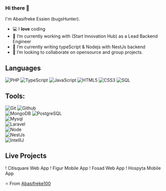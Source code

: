 
### Hi there 👋

I'm Abasifreke Essien (bugsHunter).
- 💻 I **love** coding
- 🔭 I’m currently working with (Start Innovation Hub) as a Lead Backend Engineer
- 🌱 I’m currently writing typeScript & Nodejs with NestJs backend
- 👯 I’m looking to collaborate on opensource and group projects.

## Languages

![PHP](https://img.shields.io/badge/-PHP-000000?style=flat&logo=php)
![TypeScript](https://img.shields.io/badge/-TypeScript-000000?style=flat&logo=typescript)
![JavaScript](https://img.shields.io/badge/-JavaScript-000000?style=flat&logo=javascript)
![HTML5](https://img.shields.io/badge/-HTML5-000000?style=flat&logo=html5)
![CSS3](https://img.shields.io/badge/-CSS-000000?style=flat&logo=css3)
![SQL](https://img.shields.io/badge/-SQL-000000?style=flat&logo=mysql)

## Tools:

![Git](https://img.shields.io/badge/-Git-000000?style=flat&logo=git)
![Github](https://img.shields.io/badge/-Github-000000?style=flat&logo=github) <br />
![MongoDB](https://img.shields.io/badge/-MongoDB-000000?style=flat&logo=mongodb)
![PostgreSQL](https://img.shields.io/badge/-PostgreSQL-000000?style=flat&logo=postgresql) <br />
![Mysql](https://img.shields.io/badge/-Mysql-000000?style=flat&logo=mysql) <br />
![Laravel](https://img.shields.io/badge/-Laravel-000000?style=flat&logo=laravel) <br />
![Node](https://img.shields.io/badge/-Node-000000?style=flat&logo=node.js) <br />
![NestJs](https://img.shields.io/badge/-NestJs-000000?style=flat&logo=nestjs) <br />
![IntellIJ](https://img.shields.io/badge/-IntellIJ%20IDEA-000000?style=flat&logo=intellij%20idea)

## Live Projects
! Citisquare Web App
! Figur Mobile App
! Fosad Web App
! Hospyta Mobile App

⭐️ From [Abasifreke100](https://github.com/Abasifreke100)

[website]: https://tamimehsan.github.io/
[instagram]: https://instagram.com/tamim.ehsan
[facebook]: https://www.facebook.com/tamimul.ehsan.9/
[codeforces]:https://codeforces.com/profile/TamimEhsan
